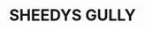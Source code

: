 ---
lastmod: '2025-04-06T06:05:20+00:00'
latitude: -33.49620019
layout: suburb
longitude: 150.1525396
postcode: '2790'
state: NSW
title: SHEEDYS GULLY
url: /nsw/sheedys-gully/
---